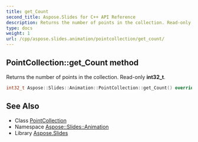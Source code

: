 ```yaml
---
title: get_Count
second_title: Aspose.Slides for C++ API Reference
description: Returns the number of points in the collection. Read-only int32_t.
type: docs
weight: 1
url: /cpp/aspose.slides.animation/pointcollection/get_count/
---
```

## PointCollection::get_Count method


Returns the number of points in the collection. Read-only **int32_t**.

```cpp
int32_t Aspose::Slides::Animation::PointCollection::get_Count() override
```

## See Also

* Class [PointCollection](../)
* Namespace [Aspose::Slides::Animation](../../)
* Library [Aspose.Slides](../../../)
